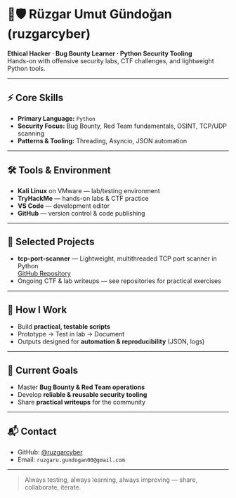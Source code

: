 # 🔴🛡️ Rüzgar Umut Gündoğan (ruzgarcyber)

**Ethical Hacker · Bug Bounty Learner · Python Security Tooling**  
Hands-on with offensive security labs, CTF challenges, and lightweight Python tools.

---

## ⚡ Core Skills
- **Primary Language:** `Python`  
- **Security Focus:** Bug Bounty, Red Team fundamentals, OSINT, TCP/UDP scanning  
- **Patterns & Tooling:** Threading, Asyncio, JSON automation

---

## 🛠 Tools & Environment
- **Kali Linux** on VMware — lab/testing environment  
- **TryHackMe** — hands-on labs & CTF practice  
- **VS Code** — development editor  
- **GitHub** — version control & code publishing

---

## 📂 Selected Projects
- **tcp-port-scanner** — Lightweight, multithreaded TCP port scanner in Python  
  [GitHub Repository](https://github.com/ruzgarcyber/tcp-port-scanner)  
- Ongoing CTF & lab writeups — see repositories for practical exercises

---

## 🔹 How I Work
- Build **practical, testable scripts**  
- Prototype → Test in lab → Document  
- Outputs designed for **automation & reproducibility** (JSON, logs)

---

## 🎯 Current Goals
- Master **Bug Bounty & Red Team operations**  
- Develop **reliable & reusable security tooling**  
- Share **practical writeups** for the community

---

## 📬 Contact
- GitHub: [@ruzgarcyber](https://github.com/ruzgarcyber)  
- Email: `ruzgaru.gundogan00@gmail.com` 

---

> Always testing, always learning, always improving — share, collaborate, iterate.

